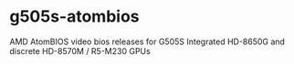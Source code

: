 # g505s-atombios
AMD AtomBIOS video bios releases for G505S Integrated HD-8650G and discrete HD-8570M / R5-M230 GPUs
